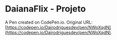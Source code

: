 # DaianaFlix - Projeto

A Pen created on CodePen.io. Original URL: [https://codepen.io/Dairodriguesdev/pen/NWoXqdN](https://codepen.io/Dairodriguesdev/pen/NWoXqdN).


